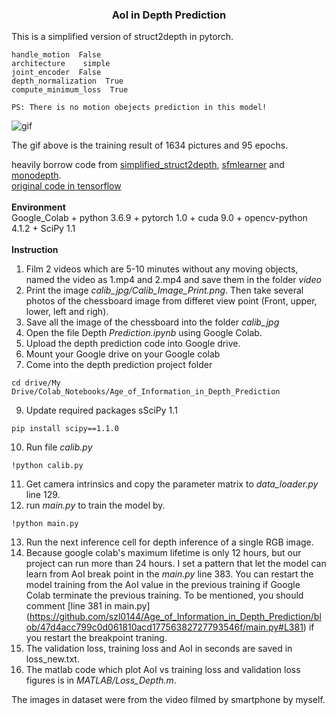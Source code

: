 ### <p align="center">AoI in Depth Prediction</p>  
This is a simplified version of struct2depth in pytorch.  
```
handle_motion  False
architecture    simple
joint_encoder  False
depth_normalization  True
compute_minimum_loss  True

PS: There is no motion obejects prediction in this model!
```
![gif](./misc/rst.gif)  

The gif above is the training result of 1634 pictures and 95 epochs. 
<br> 

heavily borrow code from [simplified_struct2depth](https://github.com/necroen/simplified_struct2depth), [sfmlearner](https://github.com/ClementPinard/SfmLearner-Pytorch) and [monodepth](https://github.com/ClubAI/MonoDepth-PyTorch).  
[original code in tensorflow](https://github.com/tensorflow/models/tree/master/research/struct2depth)  
<br>
**Environment**  
Google_Colab + python 3.6.9 + pytorch 1.0 + cuda 9.0 + opencv-python 4.1.2 + SciPy 1.1
<br>  
**Instruction**  

1. Film 2 videos which are 5-10 minutes without any moving objects, named the video as 1.mp4 and 2.mp4 and save them in the folder <i>video</i> <br />
2. Print the image <i>calib_jpg/Calib_Image_Print.png</i>. Then take several photos of the chessboard image from differet view point (Front, upper, lower, left and righ).  <br />
4. Save all the image of the chessboard into the folder <i>calib_jpg</i>  <br />
5. Open the file Depth <i>Prediction.ipynb</i>  using Google Colab. <br />
6. Upload the depth prediction code into Google drive. <br />
7. Mount your Google drive on your Google colab <br />
8. Come into the depth prediction project folder <br />
```
cd drive/My Drive/Colab_Notebooks/Age_of_Information_in_Depth_Prediction 
``` 
9. Update required packages sSciPy 1.1 <br />
```
pip install scipy==1.1.0    
``` 
10. Run file <i>calib.py</i> <br />
```
!python calib.py 
``` 
11. Get camera intrinsics and copy the parameter matrix to <i>data_loader.py</i> line 129. <br />
12. run <i>main.py</i> to train the model by.<br />
``` 
!python main.py
``` 
13. Run the next inference cell for depth inference of a single RGB image.<br />
14. Because google colab's maximum lifetime is only 12 hours, but our project can run more than 24 hours. I set a pattern that let the model can learn from AoI break point in the <i>main.py</i> line 383. You can restart the model training from the AoI value in the previous training if Google Colab terminate the previous training. To be mentioned, you should comment [line 381 in main.py] (https://github.com/szl0144/Age_of_Information_in_Depth_Prediction/blob/47d4acc799c0d061810acd17756382727793546f/main.py#L381) if you restart the breakpoint traning.<br />
15. The validation loss, training loss and AoI in seconds are saved in loss_new.txt.<br />
16. The matlab code which plot AoI vs training loss and validation loss figures is in <i>MATLAB/Loss_Depth.m</i>.


The images in dataset were from the video filmed by smartphone by myself.  


